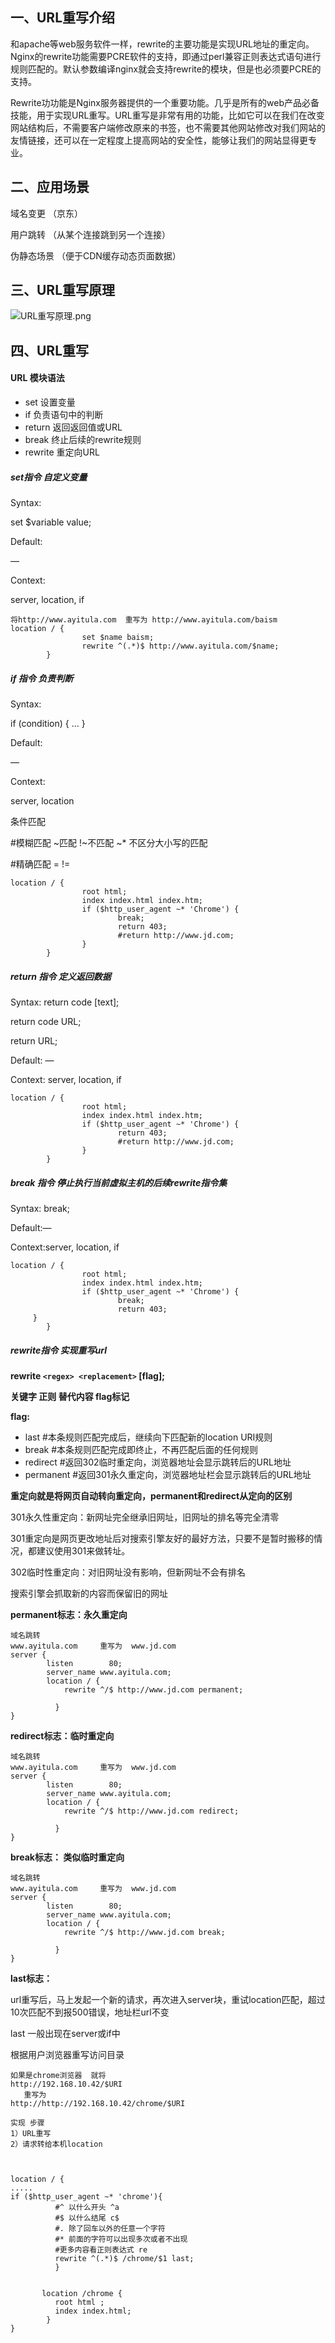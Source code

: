 ## 一、URL重写介绍

和apache等web服务软件一样，rewrite的主要功能是实现URL地址的重定向。Nginx的rewrite功能需要PCRE软件的支持，即通过perl兼容正则表达式语句进行规则匹配的。默认参数编译nginx就会支持rewrite的模块，但是也必须要PCRE的支持。

Rewrite功功能是Nginx服务器提供的一个重要功能。几乎是所有的web产品必备技能，用于实现URL重写。URL重写是非常有用的功能，比如它可以在我们在改变网站结构后，不需要客户端修改原来的书签，也不需要其他网站修改对我们网站的友情链接，还可以在一定程度上提高网站的安全性，能够让我们的网站显得更专业。

## 二、应用场景

域名变更 （京东）

用户跳转 （从某个连接跳到另一个连接）

伪静态场景 （便于CDN缓存动态页面数据）

## 三、URL重写原理

![URL重写原理.png](https://www.zutuanxue.com:8000/static/media/images/2020/10/19/1603105353682.png)

## 四、URL重写

#### URL 模块语法

- set 设置变量
- if 负责语句中的判断
- return 返回返回值或URL
- break 终止后续的rewrite规则
- rewrite 重定向URL

##### set指令 自定义变量

Syntax:

set $variable value;

Default:

—

Context:

server, location, if

```
将http://www.ayitula.com  重写为 http://www.ayitula.com/baism
location / {
                set $name baism;
                rewrite ^(.*)$ http://www.ayitula.com/$name;
        }
```

##### if 指令 负责判断

Syntax:

if (condition) { … }

Default:

—

Context:

server, location

条件匹配

\#模糊匹配 ~匹配 !~不匹配 ~* 不区分大小写的匹配

\#精确匹配 = !=

```
location / {
                root html;
                index index.html index.htm;
                if ($http_user_agent ~* 'Chrome') {
                        break;
                        return 403;
                        #return http://www.jd.com;
                }
        }
```

##### return 指令 定义返回数据

Syntax: return code [text];

return code URL;

return URL;

Default: —

Context: server, location, if

```
location / {
                root html;
                index index.html index.htm;
                if ($http_user_agent ~* 'Chrome') {
                        return 403;
                        #return http://www.jd.com;
                }
        }
```

##### break 指令 停止执行当前虚拟主机的后续rewrite指令集

Syntax: break;

Default:—

Context:server, location, if

```
location / {
                root html;
                index index.html index.htm;
                if ($http_user_agent ~* 'Chrome') {
                        break;
                        return 403;
     }
        }
```

##### rewrite指令 实现重写url

**rewrite `<regex> <replacement>` [flag];**

**关键字 正则 替代内容 flag标记**

**flag:**

- last #本条规则匹配完成后，继续向下匹配新的location URI规则
- break #本条规则匹配完成即终止，不再匹配后面的任何规则
- redirect #返回302临时重定向，浏览器地址会显示跳转后的URL地址
- permanent #返回301永久重定向，浏览器地址栏会显示跳转后的URL地址

**重定向就是将网页自动转向重定向，permanent和redirect从定向的区别**

301永久性重定向：新网址完全继承旧网址，旧网址的排名等完全清零

301重定向是网页更改地址后对搜索引擎友好的最好方法，只要不是暂时搬移的情况，都建议使用301来做转址。

302临时性重定向：对旧网址没有影响，但新网址不会有排名

搜索引擎会抓取新的内容而保留旧的网址

**permanent标志：永久重定向**

```
域名跳转
www.ayitula.com     重写为  www.jd.com
server {
        listen        80;
        server_name www.ayitula.com;
        location / {
            rewrite ^/$ http://www.jd.com permanent;

          }
}
```

**redirect标志：临时重定向**

```
域名跳转
www.ayitula.com     重写为  www.jd.com
server {
        listen        80;
        server_name www.ayitula.com;
        location / {
            rewrite ^/$ http://www.jd.com redirect;

          }
}
```

**break标志： 类似临时重定向**

```
域名跳转
www.ayitula.com     重写为  www.jd.com
server {
        listen        80;
        server_name www.ayitula.com;
        location / {
            rewrite ^/$ http://www.jd.com break;

          }
}
```

**last标志：**

url重写后，马上发起一个新的请求，再次进入server块，重试location匹配，超过10次匹配不到报500错误，地址栏url不变

last 一般出现在server或if中

根据用户浏览器重写访问目录

```
如果是chrome浏览器  就将  
http://192.168.10.42/$URI
   重写为  
http://http://192.168.10.42/chrome/$URI

实现 步骤
1）URL重写
2）请求转给本机location



location / {
.....
if ($http_user_agent ~* 'chrome'){
          #^ 以什么开头 ^a
          #$ 以什么结尾 c$
          #. 除了回车以外的任意一个字符
          #* 前面的字符可以出现多次或者不出现
          #更多内容看正则表达式 re
          rewrite ^(.*)$ /chrome/$1 last;
          }


       location /chrome {
          root html ;
          index index.html;
        }
}
```